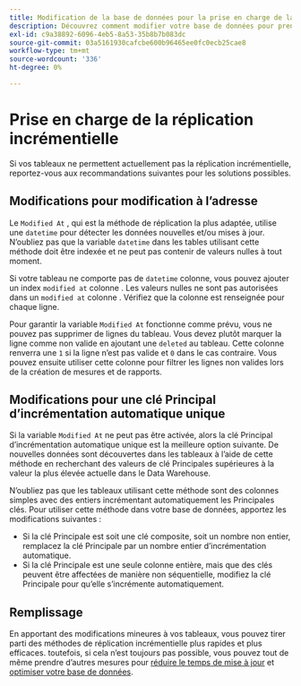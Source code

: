 ```yaml
---
title: Modification de la base de données pour la prise en charge de la réplication incrémentielle
description: Découvrez comment modifier votre base de données pour prendre en charge la réplication incrémentielle.
exl-id: c9a38892-6096-4eb5-8a53-35b8b7b083dc
source-git-commit: 03a5161930cafcbe600b96465ee0fc0ecb25cae8
workflow-type: tm+mt
source-wordcount: '336'
ht-degree: 0%

---
```


# Prise en charge de la réplication incrémentielle

Si vos tableaux ne permettent actuellement pas la réplication incrémentielle, reportez-vous aux recommandations suivantes pour les solutions possibles.

## Modifications pour modification à l’adresse

Le `Modified At` , qui est la méthode de réplication la plus adaptée, utilise une `datetime` pour détecter les données nouvelles et/ou mises à jour. N’oubliez pas que la variable `datetime` dans les tables utilisant cette méthode doit être indexée et ne peut pas contenir de valeurs nulles à tout moment.

Si votre tableau ne comporte pas de `datetime` colonne, vous pouvez ajouter un index `modified at` colonne . Les valeurs nulles ne sont pas autorisées dans un `modified at` colonne . Vérifiez que la colonne est renseignée pour chaque ligne.

Pour garantir la variable `Modified At` fonctionne comme prévu, vous ne pouvez pas supprimer de lignes du tableau. Vous devez plutôt marquer la ligne comme non valide en ajoutant une `deleted` au tableau. Cette colonne renverra une `1` si la ligne n’est pas valide et `0` dans le cas contraire. Vous pouvez ensuite utiliser cette colonne pour filtrer les lignes non valides lors de la création de mesures et de rapports.

## Modifications pour une clé Principal d’incrémentation automatique unique

Si la variable `Modified At` ne peut pas être activée, alors la clé Principal d’incrémentation automatique unique est la meilleure option suivante. De nouvelles données sont découvertes dans les tableaux à l’aide de cette méthode en recherchant des valeurs de clé Principales supérieures à la valeur la plus élevée actuelle dans le Data Warehouse.

N’oubliez pas que les tableaux utilisant cette méthode sont des colonnes simples avec des entiers incrémentant automatiquement les Principales clés. Pour utiliser cette méthode dans votre base de données, apportez les modifications suivantes :

* Si la clé Principale est soit une clé composite, soit un nombre non entier, remplacez la clé Principale par un nombre entier d’incrémentation automatique.
* Si la clé Principale est une seule colonne entière, mais que des clés peuvent être affectées de manière non séquentielle, modifiez la clé Principale pour qu’elle s’incrémente automatiquement.

## Remplissage

En apportant des modifications mineures à vos tableaux, vous pouvez tirer parti des méthodes de réplication incrémentielle plus rapides et plus efficaces. toutefois, si cela n’est toujours pas possible, vous pouvez tout de même prendre d’autres mesures pour [réduire le temps de mise à jour](../best-practices/reduce-update-cycle-time.md) et [optimiser votre base de données](../best-practices/opt-db-analysis.md).
